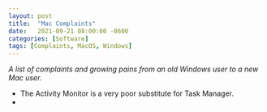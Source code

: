 ```yaml
---
layout: post
title:  "Mac Complaints"
date:   2021-09-21 08:00:00 -0600
categories: [Software]
tags: [Complaints, MacOS, Windows]
---
```


*A list of complaints and growing pains from an old Windows user to a new Mac user.*

* The Activity Monitor is a very poor substitute for Task Manager.
* 
